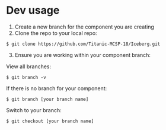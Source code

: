 # Dev usage

1. Create a new branch for the component you are creating
1. Clone the repo to your local repo:
```
$ git clone https://github.com/Titanic-MCSP-18/Iceberg.git
```
3. Ensure you are working within your component branch:

View all branches:
```
$ git branch -v
```

If there is no branch for your component:
```
$ git branch [your branch name]
```


Switch to your branch:
```
$ git checkout [your branch name]
```